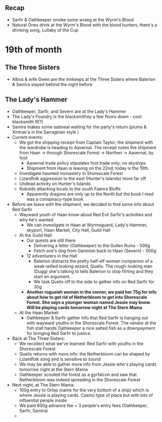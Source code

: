 ## Recap
- Sarfir & Oathkeeper smoke some wraeg at the Wyrm's Blood
- Natural Ones drink at the Wyrm's Blood with the blood hunters, there's a drinking song, Lullaby of the Cup

# 19th of month

## The Three Sisters
- Albus & wife Gwen are the innkeeps at the Three Sisters where Balerion & Samira stayed behind the night before

## The Lady's Hammer
- Oathkeeper, Sarfir, and Severn are at the Lady's Hammer
- The Lady's Foundry is the blacksmithey a few floors down - cool blacksmith R(?)
- Samira makes some oatmeal waiting for the party's return (plums & Xintrae'a in the Sarragnian style )
- Current events:
	- We got the shipping receipt from Captain Taylor; the shipment with the wardrobe is heading to Aavernal. The receipt notes the shipment from Haan -> through Shorescale Forest -> Northen -> Aavernal, by foot
		- Aavernal trade policy stipulates foot trade only; no skyships
		- Shipment from Haan is leaving on the 22nd; today is the 19th.
	- Investigate haunted monastery in Shorescale Forest
	- Lizardfolk aggression to the east (Hunter's Islands) more far off
	- Undead activity on Hunter's Islands
	- Kobolds attacking locals to the south Faenra Bluffs
		- Apparently dragons are only up to the North but the book I read was a conspiracy-type book
- Before we leave with the shipment, we decided to find some info about Red Sarfir
	- Wayward youth of Haan know about Red Evil Sarfir's activities and why he's wanted
		- We can investigate in Haan at Wyrmsguard, Lady's Hammer, skyport, Haan Market, City Hall, Guild Hall
	- At the Guild Hall:
		- Our quests are still there
			- Delivering a letter (Oathkeeper) to the Gullen Ruins - 500g
			- Fetch one's dog from Ganmion back to Haan (Severn) - 500g
		- 12 adventurers in the Hall
			- Balerion distracts the pretty half-elf woman companion of a weak-willed looking wizard, Quelix. The rough-looking man (Dugg) she's talking to tells Balerion to stop flirting and they start an argument.
			- We task Quelix off to the side to gather info on Red Sarfir for 30g
		- **Another rogueish woman in the corner, we paid her 75g for info about how to get rid of Netherbloom to get into Shorescale Forest. She says a younger woman named Jessie may know. Will be playing cards tomorrow night at The Stern Mama**
	- At the Haan Market:
		- Oathkeeper & Sarfir gather info that Red Sarfir is hanging out with wayward youths in the Shorescale Forest. The vendor at the fish stall hands Oathkeeper a nice salted fish as a downpayment for bringing Red Sarfir to justice.
- Back at The Three Sisters:
	- We recollect what we've learned: Red Sarfir with youths in the Shorescale Forest
	- Quelix returns with more info: the Netherbloom can be shaped by Lizardfolk song and is sensitive to sound
	- We may be able to gather more info from Jessie who's playing cards tomorrow night at the Stern Mama
	- Oathkeeper scouted the forest as a gyrfalcon and saw that Netherbloom was indeed spreading in the Shorescale Forest
- Next night, at The Stern Mama:
	- 100g entry to Orlop (name for the very bottom of a ship) which is where Jessie is playing cards. Casino type of place but with lots of influential people inside
	- We paid 600g advance fee + 3 people's entry fees (Oathkeeper, Sarfir, Samira)
	- 
